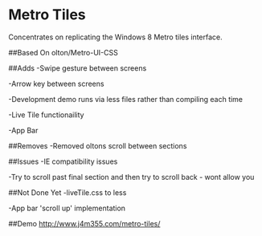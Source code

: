 Metro Tiles
============

Concentrates on replicating the Windows 8 Metro tiles interface.

##Based On
	olton/Metro-UI-CSS

##Adds
-Swipe gesture between screens 

-Arrow key between screens

-Development demo runs via less files rather than compiling each time

-Live Tile functionaility

-App Bar

##Removes
-Removed oltons scroll between sections 

##Issues
-IE compatibility issues

-Try to scroll past final section and then try to scroll back - wont allow you

##Not Done Yet
-liveTile.css to less

-App bar 'scroll up' implementation

##Demo
http://www.j4m355.com/metro-tiles/

